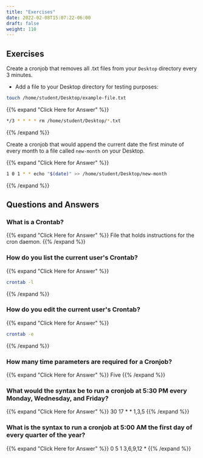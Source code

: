 ```yaml
---
title: "Exercises"
date: 2022-02-08T15:07:22-06:00
draft: false
weight: 110
---
```


## Exercises

Create a cronjob that removes all .txt files from your `Desktop` directory every 3 minutes.

 - Add a file to your Desktop directory for testing purposes:

```bash
touch /home/student/Desktop/example-file.txt
```

{{% expand "Click Here for Answer" %}}
```bash
*/3 * * * * rm /home/student/Desktop/*.txt
```
{{% /expand %}}

Create a cronjob that would append the current date the first minute of every month to a file called `new-month` on your Desktop.

{{% expand "Click Here for Answer" %}}
```bash
1 0 1 * * echo "$(date)" >> /home/student/Desktop/new-month
```
{{% /expand %}}

## Questions and Answers

### What is a Crontab?

{{% expand "Click Here for Answer" %}}
File that holds instructions for the cron daemon.
{{% /expand %}}

### How do you list the current user's Crontab?

{{% expand "Click Here for Answer" %}}
```bash
crontab -l
```
{{% /expand %}}

### How do you edit the current user's Crontab?

{{% expand "Click Here for Answer" %}}
```bash
crontab -e
```
{{% /expand %}}

### How many time parameters are required for a Cronjob?

{{% expand "Click Here for Answer" %}}
Five
{{% /expand %}}

### What would the syntax be to run a cronjob at 5:30 PM every Monday, Wednesday, and Friday?

{{% expand "Click Here for Answer" %}}
30 17 * * 1,3,5
{{% /expand %}}

### What is the syntax to run a cronjob at 5:00 AM the first day of every quarter of the year?

{{% expand "Click Here for Answer" %}}
0 5 1 3,6,9,12 *
{{% /expand %}}


